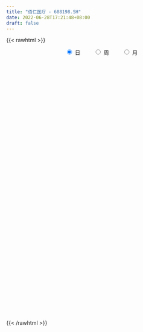 ```yaml
---
title: "佰仁医疗 - 688198.SH"
date: 2022-06-28T17:21:48+08:00
draft: false
---
```

{{< rawhtml >}}
    <div style="text-align: center">
        <label style="padding: 1rem;"><input style="margin-right: .5rem" type="radio" name="period" value="D" checked onclick="period_change(this)">日</label>
        <label style="padding: 1rem;"><input style="margin-right: .5rem" type="radio" name="period" value="W" onclick="period_change(this)">周</label>
        <label style="padding: 1rem;"><input style="margin-right: .5rem" type="radio" name="period" value="M" onclick="period_change(this)">月</label>
    </div>
    <div id="chart" style="height: 700px;"></div> 
    <script type="text/javascript">
        const D_v = [19417.0,16255.9,17966.67,22337.21,16698.41,23011.04,26192.77,20818.7,16042.47,22700.63,18072.82,17131.47,16612.15,15594.65,15887.78,20624.49,25448.43,21133.86,24850.08,25344.01,26726.25,17790.83,31975.3,27468.79,18956.8,18238.63,13218.82,19372.51,15787.87,17937.65,13386.55,10206.4,14098.17,14439.15,9738.26,8269.65,10534.33,10523.68,13825.42,13435.22,10903.69,12173.11,17645.9,7846.17,6090.29,8409.99,12990.73,4851.97,6428.12,4777.97,6392.65,4590.34,3942.1,3368.58,3535.88,8804.25,10593.51,5336.2,3554.79,5977.01,6098.75,3309.98,2518.09,2354.15,2987.06,3804.49,6695.0,9087.27,7082.19,5632.74,2256.27,3804.35,3490.6,2349.55,1753.64,2196.15,2755.33,3489.7,2378.54,3018.71,3252.93,2566.68,3205.62,4216.86,6731.03,6411.99,3759.66,3336.83,5115.74,3602.06,1903.0,2541.04,7245.37,3655.6,6177.33,4202.77,3825.25,4127.05,3395.76,2589.48,2562.0,2072.32,7168.23,4365.56,3638.96,2604.07,1355.69,2397.57,2836.23,5389.27,4671.25,4237.24,2633.9,2894.81,2254.27,2859.92,3468.8,2460.88,4742.48,3123.85,2160.16,2846.68,1415.25,2124.53,1754.62,1048.76,3639.0,3563.42,1491.62,2168.62,3259.67,5027.43,3010.66,2061.01,2956.11,4398.22,5744.97,8453.59,4304.64,5612.59,4361.66,6152.36,3243.06,5186.99,3166.79,7380.99,5974.3,4554.21,6901.59,6930.55,4803.93,7190.0,7094.86,5032.48,3647.76,6293.38,5186.13,5792.15,7714.69,6950.15,9408.0,7624.31,6780.78,7373.46,6336.78,4089.65,3293.27,5780.66,3670.21,6602.61,4070.72,2472.69,6460.56,4400.05,3576.76,3016.02,3514.42,3632.84,2027.37,2459.9,6800.24,4317.76,13591.69,10485.08,4507.28,9379.98,6178.64,10134.87,5164.7,5220.05,7341.88,4504.37,6421.09,6371.38,3614.77,5968.41,3799.53,7085.8,5381.81,5101.06,4029.89,6522.01,4056.6,4355.71,2315.92,1592.55,2393.76,2246.03,1539.38,2593.25,3147.99,2752.55,3036.14,3846.21,4831.35,2570.54,2273.55,2972.19,7023.24,2671.39,3973.19,2628.44,2705.06,2135.99,1781.27,2722.9,2716.11,2614.69,1495.4,3040.95,2636.06,2072.69,2072.98,3403.6,3310.42,5220.57,3821.91,2739.0,4726.72,5229.66,3178.03,2256.73,2766.31,1343.33,2664.14,3038.23,2298.73,3075.94,1992.9,2286.4,6041.73,5258.57,3212.16,2758.73,2176.36,2544.28,3431.27,3369.43,2800.79,2021.27,3984.75,2900.51,3254.23,5341.97,4589.24,3782.96,3566.37,2893.31,3212.05,2987.55,6215.5,3177.61,4335.02,3061.84,1880.36,3150.74,3519.94,7437.98,5184.05,4560.84,3021.74,1811.24,3145.71,3165.55,3329.52,4473.17,3326.28,2380.18,3487.98,1814.75,4506.78,2313.64,5873.28,7511.13,4311.81,4510.45,5335.79,4519.04,2665.26,2565.73,4231.34,2882.35,2248.5,1939.02,2318.43,1989.68,3064.79,3064.62,2369.68,2133.49,1472.06,2330.26,1811.36,5297.14,2621.44,2592.36,2818.0,3177.63,2133.57,1969.23,2008.58,1409.5,6740.8,3375.33,3961.67,4303.2,2327.27,2240.87,2038.94,3709.56,2268.11,2811.29,2381.46,2536.88,2322.69,3745.95,2613.09,1684.79,2596.98,2090.68,3254.55,2157.5,2586.57,2545.94,1684.02,1708.93,2659.59,4982.25,4059.56,2393.76,2776.18,3936.6,3166.1,1904.7,2997.62,1831.5,1312.16,2143.47,2160.49,1792.6,2618.18,1612.99,1345.06,1151.55,2295.82,1976.67,1523.91,1455.57,3579.33,2192.41,2415.06,1894.63,2476.6,1593.0,1185.51,1587.22,1244.18,1074.8,1230.48,1611.16,1718.94,1669.2,1127.99,1312.44,2200.23,1791.34,5859.1,3659.56,5499.14,3763.89,1876.66,1699.81,2508.24,1880.63,1494.28,1722.63,1497.6,4147.61,4682.11,3032.52,3265.72,2504.82,1386.83,2189.67,1456.37,1696.05,1211.39,1022.54,4755.51,2139.16,2944.31,2203.23,1123.19,1709.3,1292.12,3119.48,3842.41,2258.79,2507.9,1744.86,1593.96,2437.13,1851.94,2603.29,4007.6,3779.21,3517.98,3184.7,1907.5,1762.32,2472.59,3192.85,2984.03,2250.92,2091.91,3046.2,2177.78,1914.45,1553.41,1105.33,1506.87,1321.82,1537.35,1615.81,1047.61,1431.38,1183.9,3275.33,1944.51,1201.03,1450.59,994.7,1389.71,871.94,1402.69,1302.84,2866.2,2542.8,2254.64,1419.25,2158.48,4528.8,2436.79,1464.63,2312.39,1371.08,3831.75,2521.59,3567.81,1715.58,1395.29,2721.81,1542.32,1941.5,1255.13,1616.02,1102.23,1822.48,2215.37,3564.18,2164.63,1279.17,2028.89,3615.92,3078.24,1671.64,2118.65,2097.51,2388.47,2097.21,1841.92,2536.25,1206.79,2081.44,1811.91,1862.48,1636.65,2226.53,1853.15,2106.32]
const D_histogram = [0.0,0.1052991453,0.1923420751,1.0013114125,1.4733283986,1.5522476851,1.8908381771,1.7427988387,1.5200903326,1.3283520468,1.5638238786,2.1500720212,2.4821200638,2.2769504369,2.6232271732,3.6885925881,3.9163907996,3.6730169756,2.6779446244,1.5130526138,0.9368764035,0.1846820084,1.0644666181,1.3965468713,1.7540331856,1.5099250803,0.6536827208,-1.3488548602,-2.7543872369,-3.1620436864,-3.3496339889,-3.2905635475,-2.8740147062,-3.3367822152,-3.7891373285,-3.7373859716,-3.153266788,-2.8594275406,-2.757692812,-2.2635955732,-1.9004178799,-1.7699365833,-1.8327832465,-1.8938223484,-1.7515684563,-1.7265902286,-1.895660358,-1.9600217123,-1.5769409104,-1.1896374864,-0.8440824845,-0.6519280493,-0.5747201208,-0.3221306574,-0.0972050229,0.4230057684,0.7790583012,0.9709358195,1.0125404085,0.7352971307,0.4510296591,0.2330310624,0.0904395933,0.066198265,-0.1048290666,-0.2980277788,-0.8165952237,-0.9982344751,-0.4884750017,-0.1529863968,0.0171056489,-0.0288097733,0.0674122652,0.2143403607,0.2916855026,0.3685612748,0.5302557803,0.3723056642,0.2250182856,0.2013886717,0.2630649898,0.352678655,0.4798284513,0.8135609535,1.2740190071,1.5239356873,1.5276736847,1.5616959319,1.3974821931,1.1565608477,0.9554116693,0.5858940929,0.6183632988,0.6814221573,0.8500545282,1.0287703563,0.923847931,0.5507291482,0.1516206323,-0.0689791689,-0.2131968135,-0.2727756077,-0.4338272867,-0.4505758943,-0.7406484028,-1.0606964249,-1.1282577584,-1.2994863105,-1.3342151296,-1.5318831975,-1.5848903986,-1.5835937948,-1.5357847847,-1.4214524942,-1.3115744215,-1.2793727731,-1.0329768952,-0.858172391,-0.7188549728,-0.5238438663,-0.2582815286,0.0202994675,0.2209145801,0.2608101939,0.2853524824,0.2600440824,0.4748111462,0.5322364414,0.486181384,0.36763855,0.4789867886,0.7862097819,0.9819643284,1.0685493209,1.0784582303,0.8886354337,0.424558665,0.2031471149,-0.1064644268,-0.4114890006,-0.7177706219,-0.719968916,-0.7295667663,-0.6497391139,-0.5510266379,-0.7826299084,-0.7114806437,-0.4928852372,0.2774888129,0.4190378717,0.4446176112,0.7104149816,1.1692974665,1.4595527421,1.8042629312,2.3421640125,2.6995832853,2.6969051815,2.9756126337,3.3997221232,2.8492249343,2.3879707628,2.4723637821,2.6506589648,2.3554992115,1.9798222335,1.3454979883,0.4388454494,-0.2173594948,-0.2273122184,-0.0813319836,-0.1112028026,-0.9533831558,-1.6463705532,-2.1872596178,-2.4743942673,-2.4165010982,-2.2847444345,-2.2092229793,-1.9757811889,-1.4602773762,-0.9863217214,-0.2827601445,0.5099694607,0.9769975443,1.889002125,2.2951683678,2.7444969242,2.9753652698,2.7236765894,2.6908870107,2.6466570361,2.2928761179,1.8873061981,1.2205370223,0.6768569832,0.7471878761,1.1497540008,1.3277638038,1.5575229452,1.5514053571,1.0138762556,0.5488511471,0.098789741,-0.3000177831,-0.8129508721,-1.2289132908,-1.8268860041,-2.1122264043,-2.3969082479,-2.2364033251,-1.6151094545,-0.9795880944,-0.023530765,0.4445530114,0.3885041227,-0.0718658206,-0.4824760269,0.0465159055,0.3771654056,0.6361424891,0.4529029801,0.0259530273,-0.3463564154,-0.5032912395,-0.7596430157,-0.9431604395,-0.7297467909,-0.6338094321,0.155828828,0.5108009663,0.4331614951,-0.0816646342,0.2887886317,0.7549743646,0.5798135043,0.5695724688,0.2139386656,0.5221513073,1.1218892602,0.7446097735,0.4482260647,0.5463607334,0.4967326574,0.0317654549,-0.0501949775,-0.1703955312,-0.4329573957,-0.6787385884,-1.0718784344,-1.8770286163,-1.3310388768,-0.5642930046,0.2125658577,0.6431244411,0.6775153925,1.2260610877,2.2874043728,2.7286246658,3.2936272626,4.0286388544,3.6852654164,3.1210291646,1.7847795357,0.6024336864,-0.4981456439,-1.4395061413,-1.4377419056,-1.7000085164,-1.5861984143,-2.3130728431,-3.0314619414,-2.1657875022,-1.4294059446,-0.7730310248,-0.9658992218,-2.0201691039,-3.6157428882,-5.2104611354,-5.5106739616,-5.3445516089,-5.4755325913,-4.8359046209,-3.6202722669,-2.457740919,-1.2057810963,-0.7405026737,0.0296913362,0.8420679852,1.0977574431,0.7212244678,0.6627720962,2.2781517438,3.6025956003,4.227342256,4.5498365002,3.6517572577,3.6151853803,2.9048368494,2.5290401125,1.5529836107,1.5093598853,0.9481589503,0.20212777,-0.5368646138,-1.1612829612,-1.0537337532,-0.1594240215,0.43163658,0.7298207344,0.9247819161,0.9214634248,0.7108924018,2.1999174927,2.7566153739,2.2850496668,1.7883864665,2.5360151329,2.9643020075,3.0164432574,2.8800130228,2.3375217606,-0.8186834738,-1.7520281691,-3.1760723417,-4.5258447601,-5.6044027222,-5.3881111997,-5.4441911542,-5.775617265,-5.8776685045,-4.9958725948,-4.308281739,-4.2070674021,-3.8360283476,-2.8202851848,-1.9029310312,-1.1433277427,-1.0252493221,-1.1478316263,-1.5953699982,-1.6042853867,-0.9142363087,-0.0773648127,0.2334792993,0.1212113328,0.2873368258,1.4941688216,3.294283971,3.8531818777,3.8123702107,4.7139771543,4.4271035987,3.8552815553,4.1726578966,4.0294923394,3.6240687614,2.9989750246,1.9679300337,1.1627756635,1.0550473802,0.9052333464,0.2778965959,-0.4339709772,-1.1968905185,-2.0135428263,-2.5426964785,-2.8064248071,-1.7654827303,-0.9733197385,-0.4995628491,-0.0754892048,0.3585648451,0.6387335471,0.8171561877,0.4381291559,0.1829558738,0.3846847245,-0.0321080471,-0.970371142,-1.9332813401,-2.4700211394,-2.661844936,-2.8313195747,-2.5547195588,-2.1680262115,-3.5541197693,-4.3177224492,-5.2852098572,-4.9105454248,-4.9175447653,-4.3180917024,-3.9976469991,-3.7551051564,-3.2068918467,-2.3213163966,-1.9565667706,-2.0331157799,-2.7873249185,-3.1673400981,-3.2703614816,-3.2577517605,-2.8283072086,-2.2398184153,-1.4835763625,-0.8856427872,-0.251610433,-0.1611312856,-0.5318647218,-0.732603233,0.0418336252,0.5035624383,0.6813982884,1.0156735968,0.9801639373,0.5625361971,0.7792570143,0.6452587832,1.2127738563,1.6131106686,1.5878865031,1.2904412559,1.069873506,1.0348886541,0.4915620583,-0.0628620415,-0.7558552519,-0.3368069952,0.1039167042,0.3817234464,0.2745878711,0.2751454994,1.0056123244,1.5830960833,2.0314503477,2.8308605451,3.2703461534,3.306965033,3.1109741128,2.6562233571,2.1234420355,1.9573208228,1.6615015975,1.0370108899,0.584056633,0.0440514706,-0.4482794621,-1.1417219525,-1.0805086689,-1.282217457,-1.0927742226,-0.8570577438,-0.4170319295,-0.1665411455,-0.0948238776,-0.2006049351,0.1639992606,-0.0863115321,-0.2409372241,0.0132136785,0.4068400889,1.1030887605,1.9442589447,2.3880325312,2.8271590764,3.0239494256,3.717258108,4.5397501152,5.1689392121,4.9225531778,4.5470757806,3.5958463141,3.1001624028,2.8080923837,2.3296368112,1.3807967695,0.9635733551,-2.4767221103,-4.4394136924,-5.8250058147,-6.062253832,-5.944052078,-5.2849179051,-4.3756156476,-3.7983979781,-3.1222649129,-2.7277205924,-2.3473613514,-1.9075190289,-1.4835650415,-1.1273413533,-0.7575601398,-0.3120617487,0.1722920785,0.2506124353,0.2076081538,0.2671160429,0.5543505402,0.6980501619,0.8447691973]
const D_fast = [0.0,0.1316239316,0.2667523803,1.3260495707,2.1663986565,2.6333798643,3.4446799005,3.7323402718,3.8896543489,4.0300040748,4.6564318762,5.7801980241,6.7327760827,7.096844065,8.0989275946,10.0864411565,11.2933370679,11.9682174878,11.6426312927,10.8560024356,10.5140453261,9.8080214332,10.9539226973,11.6351396684,12.4311342791,12.5645074439,11.8716857645,9.5319344686,7.4378052826,6.2396379115,5.2146391118,4.4510686663,4.149113831,2.8521507683,1.4525113229,0.5699161868,0.3657186735,-0.0552989643,-0.6429874387,-0.7147890932,-0.8267158699,-1.1387187191,-1.659761194,-2.1942558829,-2.4898941049,-2.8965634344,-3.5395486533,-4.0939154357,-4.1050698613,-4.0151758089,-3.8806414281,-3.8514690053,-3.917941107,-3.7458843079,-3.5452599291,-2.9192976958,-2.3684805877,-1.9338691145,-1.6391294234,-1.7325484185,-1.9040584753,-2.0637993065,-2.1837808772,-2.1914726392,-2.3887072375,-2.6564128944,-3.3791291453,-3.8103270154,-3.4226862924,-3.1254442867,-2.9510758289,-3.0041936943,-2.8911185895,-2.6906054038,-2.5403388862,-2.3713227954,-2.0770643448,-2.1419380448,-2.232970852,-2.2062532981,-2.0788107325,-1.9010274035,-1.6539204944,-1.1167977538,-0.3378349484,0.2930656535,0.6787220721,1.1031683024,1.2883251118,1.3365439783,1.3742477173,1.1512036641,1.3382636947,1.5716780925,1.9528240954,2.3887325126,2.51477207,2.2793355744,1.9181322165,1.6802876231,1.4827707751,1.354998079,1.0854895783,0.9560969971,0.480862388,-0.1043597404,-0.4539855135,-0.9500856432,-1.3183682447,-1.899007112,-2.3482369127,-2.7428387576,-3.0789759437,-3.3200067767,-3.5380223094,-3.8256638543,-3.8375122002,-3.8772507938,-3.9176471187,-3.8535969787,-3.6526050232,-3.3689491603,-3.1131054027,-3.0080072404,-2.9121268313,-2.8724242107,-2.5389543603,-2.3484699548,-2.2729796662,-2.2996128626,-2.068517927,-1.5647424881,-1.1234968596,-0.7697745368,-0.4902510698,-0.457915008,-0.8158521105,-0.9864768818,-1.3227045302,-1.7306013541,-2.2163256309,-2.398516154,-2.590505696,-2.673112822,-2.7121570055,-3.1394177531,-3.2461386494,-3.1507645522,-2.3110182987,-2.064709772,-1.9279756297,-1.484574514,-0.7333676624,-0.0782242013,0.7175517206,1.8409938051,2.8733088991,3.5448570907,4.5674677014,5.8415077217,6.0033167664,6.1390552855,6.8415392503,7.6824991743,7.9762142238,8.0954928042,7.7975430561,7.0006018795,6.2900570617,6.2232762835,6.3489235224,6.2912520027,5.2107258605,4.1061458248,3.0184418558,2.1127086395,1.566476534,1.1270470892,0.6502627994,0.3897592927,0.5401937613,0.7675689858,1.4004405266,2.3206624969,3.0319399666,4.4161950786,5.3961534133,6.5316062007,7.5063158638,7.9355463307,8.5754785047,9.1929127892,9.4123509005,9.4786075301,9.11697261,8.7425068166,8.9996346786,9.6896393034,10.1995900573,10.8187299351,11.2004636862,10.9164036487,10.588591327,10.1632273561,9.6894153862,8.9732445792,8.2500538378,7.1953596234,6.3819626222,5.4980537166,5.0994578081,5.3169743151,5.7075986517,6.6577732897,7.2369953191,7.2780724609,6.7997360626,6.2685068495,6.8091277583,7.2340686098,7.6520813156,7.5820675516,7.1616058556,6.702707309,6.419949675,5.973687145,5.5543796112,5.5853565622,5.5228415629,6.35143703,6.8341094099,6.8647603125,6.3295180246,6.7721684484,7.4270977725,7.3968902882,7.52904237,7.2268932332,7.6656437017,8.5458539696,8.3547269263,8.1703997337,8.4051245858,8.479679674,8.0226538352,7.9281446586,7.7653452221,7.3945440086,6.9790781689,6.3179687142,5.0435613783,5.2567913985,5.8824640196,6.7124643464,7.3038040401,7.5075738395,8.3626348067,9.9958291849,11.1192056444,12.5076150568,14.2497863622,14.8277292783,15.0437503176,14.1536955727,13.121958145,11.8968424037,10.595605371,10.2379341303,9.5506653904,9.2679258889,7.9627832493,6.4865286657,6.8107562293,7.1897863007,7.6529034644,7.2185604619,5.6592483038,3.1597387975,0.2624052664,-1.4154760502,-2.5854915997,-4.0853557299,-4.6547039148,-4.3441396275,-3.7960435093,-2.8455289607,-2.5653762066,-1.7877593626,-0.7648657173,-0.2347368986,-0.4309637569,-0.3237231046,1.861194479,4.0862872356,5.7678694553,7.2278228245,7.2426828964,8.1099073642,8.1257680456,8.3822313368,7.7944207377,8.1281369836,7.8039757862,7.1084765484,6.2352680112,5.3205289234,5.1646446932,6.0190984194,6.718068166,7.198707504,7.6248641648,7.8519115296,7.8190636071,9.8580680712,11.1039197958,11.2036165054,11.1540499217,12.5356823713,13.7050447478,14.511296812,15.0948698332,15.1367590111,11.7758829083,10.4045311707,8.1864689127,5.7052353042,3.2255766616,2.0948403842,0.6777126412,-1.0976177859,-2.6690861515,-3.0362583906,-3.4257379694,-4.3762904832,-4.9642585155,-4.6535866489,-4.2119652531,-3.7381939003,-3.8764278101,-4.2859680209,-5.1323488923,-5.5423356276,-5.0808456267,-4.263315334,-3.8941013971,-3.9760665304,-3.738106831,-2.1577326297,0.4659535124,1.9881468885,2.9004277742,4.9805290063,5.8004313505,6.1924296959,7.5529705113,8.417178039,8.9177716513,9.0424216707,8.5033591882,7.9888987339,8.1449322956,8.2214265984,7.6635639969,6.8432036795,5.7810615085,4.4610234942,3.2961957223,2.330861192,2.9304325862,3.4792656434,3.8281318205,4.2333331636,4.7570284248,5.1968805135,5.5795922011,5.3100974583,5.1006631446,5.3985631764,4.973743393,3.7928875127,2.3466569795,1.1924118954,0.3351268648,-0.5421776676,-0.9042575414,-1.059570747,-3.3341942471,-5.1772275393,-7.4660174116,-8.3189893353,-9.5553748672,-10.0354447299,-10.7144117764,-11.4106462228,-11.6641558748,-11.3589095238,-11.4833015905,-12.0681295448,-13.519169913,-14.6910201171,-15.611631871,-16.41346009,-16.6910923403,-16.6625581507,-16.2772101886,-15.9006873101,-15.3295575641,-15.2793612382,-15.7830608548,-16.1669501743,-15.3820549098,-14.7944354871,-14.4462500649,-13.8580563573,-13.6485250324,-13.9255187234,-13.5139836526,-13.4866671879,-12.6159586508,-11.8123441713,-11.440596711,-11.4154316443,-11.3685310177,-11.1447937061,-11.5652297872,-12.1353693974,-13.0173264208,-12.6824799129,-12.2157770374,-11.8425394336,-11.8810280411,-11.811684038,-10.829814132,-9.8565563522,-8.9003395008,-7.3932141671,-6.1361420206,-5.2727818827,-4.6910292746,-4.4817241911,-4.4836450038,-4.1604360109,-4.0408798368,-4.4061178219,-4.7130579206,-5.2420502153,-5.8464510136,-6.8253239921,-7.0342378756,-7.556501028,-7.6402513493,-7.6187993065,-7.2830314746,-7.0741759769,-7.0261646784,-7.1820969696,-6.7764929588,-7.0483816345,-7.2632416325,-7.0057873103,-6.5104508777,-5.538430016,-4.2111950956,-3.1704133763,-2.024497062,-1.0717193564,0.5509038529,2.508333389,4.4297572889,5.414009549,6.175301097,6.123033209,6.4023898984,6.8123429752,6.9162966055,6.3126557563,6.1363256806,2.0768496876,-0.9956953176,-3.8375388936,-5.5903503688,-6.9581616344,-7.6202569378,-7.8048585922,-8.1772404172,-8.2816735802,-8.5690594078,-8.7755405046,-8.8125779394,-8.7595152123,-8.6851268625,-8.504735684,-8.1372527301,-7.6098258832,-7.4688524176,-7.4599546606,-7.3336677609,-6.9078456284,-6.5896334663,-6.2317221316]
const D_slow = [0.0,0.0263247863,0.0744103051,0.3247381582,0.6930702579,1.0811321792,1.5538417234,1.9895414331,2.3695640163,2.701652028,3.0926079976,3.6301260029,4.2506560189,4.8198936281,5.4757004214,6.3978485684,7.3769462683,8.2952005122,8.9646866683,9.3429498218,9.5771689226,9.6233394247,9.8894560793,10.2385927971,10.6771010935,11.0545823636,11.2180030438,10.8807893287,10.1921925195,9.4016815979,8.5642731007,7.7416322138,7.0231285372,6.1889329834,5.2416486513,4.3073021584,3.5189854614,2.8041285763,2.1147053733,1.54880648,1.07370201,0.6312178642,0.1730220525,-0.3004335345,-0.7383256486,-1.1699732058,-1.6438882953,-2.1338937234,-2.5281289509,-2.8255383225,-3.0365589437,-3.199540956,-3.3432209862,-3.4237536505,-3.4480549063,-3.3423034642,-3.1475388889,-2.904804934,-2.6516698319,-2.4678455492,-2.3550881344,-2.2968303688,-2.2742204705,-2.2576709043,-2.2838781709,-2.3583851156,-2.5625339215,-2.8120925403,-2.9342112907,-2.9724578899,-2.9681814777,-2.975383921,-2.9585308547,-2.9049457646,-2.8320243889,-2.7398840702,-2.6073201251,-2.5142437091,-2.4579891376,-2.4076419697,-2.3418757223,-2.2537060585,-2.1337489457,-1.9303587073,-1.6118539555,-1.2308700337,-0.8489516126,-0.4585276296,-0.1091570813,0.1799831306,0.418836048,0.5653095712,0.7199003959,0.8902559352,1.1027695673,1.3599621563,1.5909241391,1.7286064261,1.7665115842,1.749266792,1.6959675886,1.6277736867,1.519316865,1.4066728914,1.2215107907,0.9563366845,0.6742722449,0.3494006673,0.0158468849,-0.3671239145,-0.7633465141,-1.1592449628,-1.543191159,-1.8985542825,-2.2264478879,-2.5462910812,-2.804535305,-3.0190784027,-3.1987921459,-3.3297531125,-3.3943234946,-3.3892486278,-3.3340199828,-3.2688174343,-3.1974793137,-3.1324682931,-3.0137655065,-2.8807063962,-2.7591610502,-2.6672514127,-2.5475047155,-2.3509522701,-2.105461188,-1.8383238577,-1.5687093002,-1.3465504417,-1.2404107755,-1.1896239968,-1.2162401034,-1.3191123536,-1.4985550091,-1.678547238,-1.8609389296,-2.0233737081,-2.1611303676,-2.3567878447,-2.5346580056,-2.6578793149,-2.5885071117,-2.4837476438,-2.372593241,-2.1949894956,-1.9026651289,-1.5377769434,-1.0867112106,-0.5011702075,0.1737256138,0.8479519092,1.5918550676,2.4417855985,3.154091832,3.7510845227,4.3691754683,5.0318402095,5.6207150123,6.1156705707,6.4520450678,6.5617564301,6.5074165564,6.4505885019,6.430255506,6.4024548053,6.1641090164,5.752516378,5.2057014736,4.5871029068,3.9829776322,3.4117915236,2.8594857788,2.3655404816,2.0004711375,1.7538907072,1.683200671,1.8106930362,2.0549424223,2.5271929536,3.1009850455,3.7871092766,4.530950594,5.2118697413,5.884591494,6.5462557531,7.1194747825,7.5913013321,7.8964355876,8.0656498334,8.2524468025,8.5398853026,8.8718262536,9.2612069899,9.6490583292,9.9025273931,10.0397401798,10.0644376151,9.9894331693,9.7861954513,9.4789671286,9.0222456276,8.4941890265,7.8949619645,7.3358611332,6.9320837696,6.687186746,6.6813040548,6.7924423076,6.8895683383,6.8716018831,6.7509828764,6.7626118528,6.8569032042,7.0159388265,7.1291645715,7.1356528283,7.0490637245,6.9232409146,6.7333301607,6.4975400508,6.3151033531,6.156650995,6.195608202,6.3233084436,6.4315988174,6.4111826588,6.4833798167,6.6721234079,6.817076784,6.9594699012,7.0129545676,7.1434923944,7.4239647094,7.6101171528,7.722173669,7.8587638523,7.9829470167,7.9908883804,7.978339636,7.9357407532,7.8275014043,7.6578167572,7.3898471486,6.9205899945,6.5878302753,6.4467570242,6.4998984886,6.6606795989,6.830058447,7.136573719,7.7084248121,8.3905809786,9.2139877942,10.2211475078,11.1424638619,11.9227211531,12.368916037,12.5195244586,12.3949880476,12.0351115123,11.6756760359,11.2506739068,10.8541243032,10.2758560924,9.5179906071,8.9765437315,8.6191922454,8.4259344892,8.1844596837,7.6794174077,6.7754816857,5.4728664018,4.0951979114,2.7590600092,1.3901768614,0.1812007061,-0.7238673606,-1.3383025903,-1.6397478644,-1.8248735328,-1.8174506988,-1.6069337025,-1.3324943417,-1.1521882248,-0.9864952007,-0.4169572648,0.4836916353,1.5405271993,2.6779863243,3.5909256387,4.4947219838,5.2209311962,5.8531912243,6.241437127,6.6187770983,6.8558168359,6.9063487784,6.7721326249,6.4818118846,6.2183784463,6.178522441,6.286431586,6.4688867696,6.7000822486,6.9304481048,7.1081712053,7.6581505784,8.3473044219,8.9185668386,9.3656634552,9.9996672385,10.7407427403,11.4948535547,12.2148568104,12.7992372505,12.5945663821,12.1565593398,11.3625412544,10.2310800644,8.8299793838,7.4829515839,6.1219037953,4.6779994791,3.208582353,1.9596142043,0.8825437695,-0.169223081,-1.1282301679,-1.8333014641,-2.3090342219,-2.5948661576,-2.8511784881,-3.1381363946,-3.5369788942,-3.9380502409,-4.166609318,-4.1859505212,-4.1275806964,-4.0972778632,-4.0254436567,-3.6519014513,-2.8283304586,-1.8650349892,-0.9119424365,0.2665518521,1.3733277517,2.3371481406,3.3803126147,4.3876856996,5.2937028899,6.0434466461,6.5354291545,6.8261230704,7.0898849154,7.316193252,7.385667401,7.2771746567,6.977952027,6.4745663205,5.8388922008,5.1372859991,4.6959153165,4.4525853819,4.3276946696,4.3088223684,4.3984635797,4.5581469664,4.7624360134,4.8719683023,4.9177072708,5.0138784519,5.0058514401,4.7632586547,4.2799383196,3.6624330348,2.9969718008,2.2891419071,1.6504620174,1.1084554645,0.2199255222,-0.8595050901,-2.1808075544,-3.4084439106,-4.6378301019,-5.7173530275,-6.7167647773,-7.6555410664,-8.4572640281,-9.0375931272,-9.5267348199,-10.0350137649,-10.7318449945,-11.523680019,-12.3412703894,-13.1557083295,-13.8627851317,-14.4227397355,-14.7936338261,-15.0150445229,-15.0779471311,-15.1182299526,-15.251196133,-15.4343469413,-15.423888535,-15.2979979254,-15.1276483533,-14.8737299541,-14.6286889698,-14.4880549205,-14.2932406669,-14.1319259711,-13.828732507,-13.4254548399,-13.0284832141,-12.7058729001,-12.4384045236,-12.1796823601,-12.0567918456,-12.0725073559,-12.2614711689,-12.3456729177,-12.3196937416,-12.22426288,-12.1556159122,-12.0868295374,-11.8354264563,-11.4396524355,-10.9317898486,-10.2240747123,-9.4064881739,-8.5797469157,-7.8020033875,-7.1379475482,-6.6070870393,-6.1177568336,-5.7023814343,-5.4431287118,-5.2971145536,-5.2861016859,-5.3981715514,-5.6836020396,-5.9537292068,-6.274283571,-6.5474771267,-6.7617415626,-6.865999545,-6.9076348314,-6.9313408008,-6.9814920346,-6.9404922194,-6.9620701024,-7.0223044085,-7.0190009888,-6.9172909666,-6.6415187765,-6.1554540403,-5.5584459075,-4.8516561384,-4.095668782,-3.166354255,-2.0314167262,-0.7391819232,0.4914563712,1.6282253164,2.5271868949,3.3022274956,4.0042505915,4.5866597943,4.9318589867,5.1727523255,4.5535717979,3.4437183748,1.9874669211,0.4719034631,-1.0141095564,-2.3353390326,-3.4292429446,-4.3788424391,-5.1594086673,-5.8413388154,-6.4281791533,-6.9050589105,-7.2759501708,-7.5577855092,-7.7471755441,-7.8251909813,-7.7821179617,-7.7194648529,-7.6675628144,-7.6007838037,-7.4621961687,-7.2876836282,-7.0764913289]
const D_data = [['2020-06-05', 69.5, 77.12, 69.5, 79.0],['2020-06-08', 77.65, 78.77, 75.31, 81.56],['2020-06-09', 77.0, 79.19, 73.7, 81.81],['2020-06-10', 78.3, 91.18, 77.51, 91.28],['2020-06-11', 91.03, 91.5, 87.18, 95.58],['2020-06-12', 88.4, 89.41, 87.5, 95.75],['2020-06-15', 88.2, 95.37, 86.32, 95.5],['2020-06-16', 94.98, 91.5, 88.3, 95.0],['2020-06-17', 89.0, 91.18, 89.0, 95.5],['2020-06-18', 91.18, 91.95, 83.5, 95.36],['2020-06-19', 89.9, 99.0, 89.9, 101.49],['2020-06-22', 100.0, 107.6, 99.2, 109.88],['2020-06-23', 108.0, 109.33, 108.0, 115.2],['2020-06-24', 110.0, 105.5, 103.16, 111.98],['2020-06-29', 106.6, 115.5, 106.6, 118.0],['2020-06-30', 117.5, 131.73, 114.6, 132.9],['2020-07-01', 129.98, 128.78, 118.5, 130.9],['2020-07-02', 125.8, 127.0, 123.5, 135.74],['2020-07-03', 126.0, 118.0, 110.03, 126.49],['2020-07-06', 115.0, 113.0, 108.0, 115.97],['2020-07-07', 111.52, 117.99, 108.01, 120.5],['2020-07-08', 116.99, 114.0, 111.0, 118.6],['2020-07-09', 113.99, 136.7, 111.6, 136.7],['2020-07-10', 134.14, 135.55, 131.56, 149.88],['2020-07-13', 135.0, 140.5, 129.04, 141.94],['2020-07-14', 138.0, 136.13, 129.0, 144.98],['2020-07-15', 133.0, 127.93, 126.5, 135.73],['2020-07-16', 127.79, 107.1, 105.0, 131.8],['2020-07-17', 106.1, 105.19, 104.1, 111.88],['2020-07-20', 108.31, 111.8, 96.0, 111.8],['2020-07-21', 110.0, 111.61, 108.0, 116.98],['2020-07-22', 112.94, 112.85, 108.92, 115.8],['2020-07-23', 112.85, 117.2, 110.01, 119.65],['2020-07-24', 114.01, 104.5, 103.36, 118.19],['2020-07-27', 103.5, 100.1, 98.01, 105.95],['2020-07-28', 100.67, 102.99, 98.57, 103.82],['2020-07-29', 103.61, 109.18, 101.78, 110.0],['2020-07-30', 108.77, 105.96, 105.36, 110.66],['2020-07-31', 107.65, 102.72, 100.48, 107.65],['2020-08-03', 103.0, 107.5, 103.0, 107.68],['2020-08-04', 108.38, 106.7, 104.6, 113.36],['2020-08-05', 106.91, 103.77, 102.1, 107.61],['2020-08-06', 103.83, 100.14, 96.8, 105.5],['2020-08-07', 100.74, 98.32, 96.05, 102.36],['2020-08-10', 99.1, 99.55, 97.57, 101.61],['2020-08-11', 99.55, 97.0, 96.57, 101.28],['2020-08-12', 96.5, 92.52, 88.08, 97.39],['2020-08-13', 92.0, 91.38, 91.07, 93.75],['2020-08-14', 92.1, 96.1, 90.91, 97.5],['2020-08-17', 96.3, 96.75, 94.11, 97.5],['2020-08-18', 96.73, 96.98, 95.12, 98.5],['2020-08-19', 96.5, 95.47, 95.01, 97.84],['2020-08-20', 95.0, 93.8, 93.1, 97.1],['2020-08-21', 94.75, 96.05, 94.75, 96.8],['2020-08-24', 97.03, 96.34, 94.18, 97.48],['2020-08-25', 96.33, 101.71, 95.56, 102.73],['2020-08-26', 101.0, 102.05, 100.18, 106.3],['2020-08-27', 105.0, 101.75, 99.05, 105.0],['2020-08-28', 99.83, 100.9, 99.2, 103.78],['2020-08-31', 100.94, 96.6, 96.06, 101.72],['2020-09-01', 96.39, 95.12, 91.74, 96.58],['2020-09-02', 95.88, 94.53, 93.23, 96.0],['2020-09-03', 94.82, 94.3, 92.87, 95.5],['2020-09-04', 92.77, 95.07, 92.11, 95.26],['2020-09-07', 95.0, 92.36, 91.04, 96.0],['2020-09-08', 93.97, 90.6, 89.0, 94.21],['2020-09-09', 90.6, 83.79, 83.14, 90.6],['2020-09-10', 84.05, 85.0, 78.0, 85.28],['2020-09-11', 84.0, 93.55, 82.84, 93.58],['2020-09-14', 93.0, 92.98, 90.82, 96.9],['2020-09-15', 92.96, 91.8, 90.85, 92.96],['2020-09-16', 91.99, 89.0, 88.02, 93.01],['2020-09-17', 90.19, 90.51, 87.3, 91.77],['2020-09-18', 89.5, 91.5, 89.5, 92.13],['2020-09-21', 90.75, 91.03, 90.3, 93.0],['2020-09-22', 90.0, 91.31, 89.0, 91.98],['2020-09-23', 92.4, 93.0, 90.82, 93.97],['2020-09-24', 92.0, 89.0, 88.58, 92.34],['2020-09-25', 89.0, 88.19, 87.4, 90.77],['2020-09-28', 88.01, 89.1, 85.53, 89.96],['2020-09-29', 89.26, 90.12, 88.0, 92.5],['2020-09-30', 89.22, 90.8, 89.22, 91.8],['2020-10-09', 92.8, 91.88, 91.02, 94.99],['2020-10-12', 93.3, 95.95, 91.65, 95.95],['2020-10-13', 96.6, 100.28, 94.51, 103.98],['2020-10-14', 100.32, 100.49, 99.32, 104.33],['2020-10-15', 99.63, 99.17, 98.18, 102.96],['2020-10-16', 98.8, 100.8, 98.18, 101.9],['2020-10-19', 100.8, 99.11, 98.5, 104.5],['2020-10-20', 97.51, 98.08, 97.1, 100.54],['2020-10-21', 99.5, 98.27, 97.17, 99.5],['2020-10-22', 97.3, 95.3, 94.8, 98.75],['2020-10-23', 95.99, 100.0, 95.51, 101.87],['2020-10-26', 101.22, 101.28, 97.23, 101.5],['2020-10-27', 101.75, 103.99, 101.02, 106.34],['2020-10-28', 105.09, 105.99, 102.3, 106.08],['2020-10-29', 103.19, 103.63, 103.0, 106.6],['2020-10-30', 103.14, 99.8, 99.51, 103.2],['2020-11-02', 99.59, 97.91, 97.4, 100.57],['2020-11-03', 97.91, 98.75, 96.0, 98.88],['2020-11-04', 98.31, 98.85, 96.4, 99.6],['2020-11-05', 99.99, 99.4, 97.25, 100.0],['2020-11-06', 98.53, 97.47, 88.0, 99.91],['2020-11-09', 95.82, 98.65, 95.7, 99.0],['2020-11-10', 99.34, 94.1, 93.05, 99.34],['2020-11-11', 93.19, 91.5, 91.3, 93.96],['2020-11-12', 91.11, 92.85, 91.09, 93.71],['2020-11-13', 91.54, 90.0, 89.7, 93.46],['2020-11-16', 90.99, 90.12, 88.01, 91.19],['2020-11-17', 90.47, 86.27, 85.0, 90.47],['2020-11-18', 85.51, 86.07, 83.38, 87.88],['2020-11-19', 85.7, 85.2, 84.0, 86.32],['2020-11-20', 84.51, 84.47, 84.01, 86.26],['2020-11-23', 84.73, 84.31, 82.0, 85.34],['2020-11-24', 84.06, 83.47, 81.83, 84.06],['2020-11-25', 84.01, 81.5, 81.05, 85.5],['2020-11-26', 85.12, 83.63, 80.8, 86.89],['2020-11-27', 83.32, 82.7, 81.61, 83.43],['2020-11-30', 81.77, 82.03, 79.01, 82.53],['2020-12-01', 80.95, 82.67, 80.89, 83.6],['2020-12-02', 82.85, 84.01, 82.07, 84.8],['2020-12-03', 84.56, 85.07, 82.59, 87.01],['2020-12-04', 85.0, 85.01, 84.45, 86.04],['2020-12-07', 84.36, 83.37, 82.36, 85.22],['2020-12-08', 83.25, 83.11, 82.09, 85.49],['2020-12-09', 82.99, 82.25, 81.81, 82.99],['2020-12-10', 82.21, 85.63, 81.98, 86.49],['2020-12-11', 85.63, 84.38, 83.5, 88.68],['2020-12-14', 83.8, 83.12, 81.88, 84.0],['2020-12-15', 82.99, 81.72, 81.18, 84.55],['2020-12-16', 81.84, 84.55, 81.8, 85.49],['2020-12-17', 85.52, 88.3, 84.05, 88.99],['2020-12-18', 88.85, 88.66, 87.3, 89.79],['2020-12-21', 88.2, 88.6, 87.35, 90.0],['2020-12-22', 88.4, 88.52, 87.68, 90.79],['2020-12-23', 89.19, 86.11, 85.3, 89.19],['2020-12-24', 85.08, 81.24, 79.6, 86.0],['2020-12-25', 80.81, 82.5, 79.05, 83.35],['2020-12-28', 82.99, 79.82, 79.33, 82.99],['2020-12-29', 79.18, 77.82, 76.54, 80.36],['2020-12-30', 76.95, 75.49, 73.56, 77.5],['2020-12-31', 75.48, 77.66, 75.36, 79.0],['2021-01-04', 77.75, 76.7, 75.7, 78.77],['2021-01-05', 76.71, 77.18, 75.21, 79.19],['2021-01-06', 77.18, 77.12, 75.88, 77.99],['2021-01-07', 76.9, 71.76, 70.6, 76.9],['2021-01-08', 69.89, 74.17, 67.67, 75.46],['2021-01-11', 73.78, 75.95, 73.19, 76.69],['2021-01-12', 76.66, 85.09, 75.47, 85.98],['2021-01-13', 83.95, 79.6, 77.0, 85.0],['2021-01-14', 77.51, 78.6, 77.51, 81.18],['2021-01-15', 79.5, 82.54, 78.21, 84.49],['2021-01-18', 83.0, 87.39, 82.37, 89.19],['2021-01-19', 87.0, 88.12, 85.85, 90.5],['2021-01-20', 88.56, 91.65, 88.25, 92.99],['2021-01-21', 91.78, 98.02, 91.78, 99.5],['2021-01-22', 98.5, 100.19, 98.22, 101.23],['2021-01-25', 99.84, 98.88, 95.61, 101.34],['2021-01-26', 98.69, 105.61, 97.31, 107.88],['2021-01-27', 105.0, 112.19, 103.09, 114.39],['2021-01-28', 110.0, 102.54, 101.0, 115.88],['2021-01-29', 104.5, 103.51, 100.4, 107.53],['2021-02-01', 102.1, 111.86, 100.27, 112.6],['2021-02-02', 109.5, 116.48, 109.5, 118.3],['2021-02-03', 116.52, 113.0, 112.0, 118.34],['2021-02-04', 113.0, 112.75, 109.99, 114.66],['2021-02-05', 113.67, 109.0, 108.0, 115.6],['2021-02-08', 108.71, 103.05, 101.0, 109.0],['2021-02-09', 102.91, 102.97, 102.06, 106.6],['2021-02-10', 104.5, 110.01, 102.96, 115.65],['2021-02-18', 111.01, 113.13, 110.0, 114.98],['2021-02-19', 112.36, 112.08, 111.08, 114.76],['2021-02-22', 112.11, 100.0, 99.5, 113.28],['2021-02-23', 100.19, 97.51, 94.52, 101.6],['2021-02-24', 95.0, 95.31, 93.45, 98.99],['2021-02-25', 96.99, 95.07, 94.01, 98.99],['2021-02-26', 95.07, 97.42, 92.59, 99.88],['2021-03-01', 98.97, 97.5, 96.45, 103.73],['2021-03-02', 98.3, 96.0, 95.99, 100.7],['2021-03-03', 96.99, 97.51, 93.55, 99.38],['2021-03-04', 97.5, 102.01, 97.18, 103.43],['2021-03-05', 102.0, 103.46, 98.86, 103.87],['2021-03-08', 105.03, 109.27, 105.03, 116.68],['2021-03-09', 106.43, 114.79, 106.23, 119.88],['2021-03-10', 114.79, 115.0, 111.35, 117.83],['2021-03-11', 115.86, 125.8, 115.86, 127.33],['2021-03-12', 123.49, 125.12, 123.49, 129.96],['2021-03-15', 125.97, 130.5, 124.1, 138.0],['2021-03-16', 132.46, 132.5, 125.99, 135.0],['2021-03-17', 131.5, 129.38, 126.58, 133.38],['2021-03-18', 128.51, 134.32, 125.65, 134.97],['2021-03-19', 132.53, 137.0, 132.08, 139.49],['2021-03-22', 137.27, 135.0, 133.71, 140.59],['2021-03-23', 134.2, 135.02, 130.88, 139.24],['2021-03-24', 131.3, 131.19, 129.77, 137.0],['2021-03-25', 131.12, 131.35, 126.43, 134.78],['2021-03-26', 132.99, 139.5, 129.1, 141.88],['2021-03-29', 138.0, 146.91, 137.1, 149.85],['2021-03-30', 145.99, 147.91, 145.11, 154.58],['2021-03-31', 150.8, 152.12, 147.6, 154.5],['2021-04-01', 152.32, 152.37, 149.0, 154.98],['2021-04-02', 124.2, 146.66, 124.2, 151.0],['2021-04-06', 145.55, 146.9, 145.55, 151.0],['2021-04-07', 146.0, 146.3, 139.48, 147.22],['2021-04-08', 144.01, 145.99, 143.42, 151.0],['2021-04-09', 143.53, 143.05, 143.0, 147.44],['2021-04-12', 145.77, 142.3, 140.0, 145.77],['2021-04-13', 147.0, 137.36, 137.0, 147.0],['2021-04-14', 136.6, 138.55, 135.31, 139.15],['2021-04-15', 138.58, 136.37, 133.23, 138.8],['2021-04-16', 136.38, 140.84, 134.0, 141.85],['2021-04-19', 140.84, 148.21, 139.08, 148.9],['2021-04-20', 145.5, 151.73, 145.5, 152.74],['2021-04-21', 150.08, 160.62, 150.02, 162.93],['2021-04-22', 158.01, 159.5, 157.08, 163.0],['2021-04-23', 159.82, 155.36, 152.0, 160.62],['2021-04-26', 155.35, 150.0, 150.0, 157.16],['2021-04-27', 146.99, 149.01, 146.0, 153.0],['2021-04-28', 148.62, 161.9, 148.62, 163.2],['2021-04-29', 161.93, 162.89, 158.78, 163.93],['2021-04-30', 159.03, 164.99, 159.03, 172.77],['2021-05-06', 165.32, 161.1, 157.89, 167.15],['2021-05-07', 159.36, 157.6, 156.12, 160.1],['2021-05-10', 156.5, 157.0, 153.95, 163.75],['2021-05-11', 154.3, 158.92, 154.3, 159.3],['2021-05-12', 158.9, 157.02, 153.03, 160.0],['2021-05-13', 155.0, 157.0, 151.56, 163.49],['2021-05-14', 155.0, 162.3, 155.0, 163.15],['2021-05-17', 163.3, 162.01, 161.46, 167.71],['2021-05-18', 160.33, 173.8, 160.3, 174.0],['2021-05-19', 173.8, 172.62, 171.23, 176.3],['2021-05-20', 174.99, 169.24, 167.02, 174.99],['2021-05-21', 169.88, 163.21, 163.16, 170.55],['2021-05-24', 163.79, 174.92, 163.21, 176.5],['2021-05-25', 176.12, 179.75, 172.57, 181.5],['2021-05-26', 185.0, 174.0, 169.99, 188.0],['2021-05-27', 171.0, 177.01, 170.5, 178.99],['2021-05-28', 177.12, 173.0, 170.02, 181.5],['2021-05-31', 173.0, 182.5, 171.65, 183.66],['2021-06-01', 181.89, 190.32, 178.84, 191.3],['2021-06-02', 191.0, 180.5, 178.99, 191.0],['2021-06-03', 181.99, 181.26, 177.48, 188.8],['2021-06-04', 183.22, 187.18, 180.09, 187.3],['2021-06-07', 187.18, 187.01, 184.39, 190.82],['2021-06-08', 186.0, 181.76, 178.96, 188.89],['2021-06-09', 178.02, 186.21, 178.02, 186.5],['2021-06-10', 187.42, 186.23, 183.66, 191.0],['2021-06-11', 185.32, 184.29, 181.86, 189.6],['2021-06-15', 182.45, 183.78, 180.51, 187.28],['2021-06-16', 186.72, 180.57, 180.02, 187.65],['2021-06-17', 180.0, 171.99, 168.01, 182.81],['2021-06-18', 171.0, 187.9, 171.0, 187.93],['2021-06-21', 183.0, 194.4, 183.0, 195.0],['2021-06-22', 195.01, 199.5, 191.53, 201.5],['2021-06-23', 199.52, 199.72, 197.62, 204.45],['2021-06-24', 198.0, 197.51, 197.25, 205.99],['2021-06-25', 198.0, 207.3, 197.73, 210.28],['2021-06-28', 207.4, 220.57, 203.57, 223.18],['2021-06-29', 222.61, 220.04, 217.16, 224.23],['2021-06-30', 222.41, 228.0, 220.33, 232.2],['2021-07-01', 225.4, 237.99, 224.24, 243.88],['2021-07-02', 237.99, 230.16, 228.99, 240.47],['2021-07-05', 230.16, 229.31, 225.2, 235.3],['2021-07-06', 234.78, 218.18, 212.0, 235.0],['2021-07-07', 213.82, 216.01, 210.77, 223.05],['2021-07-08', 220.82, 212.66, 209.2, 223.47],['2021-07-09', 213.0, 210.08, 207.24, 221.88],['2021-07-12', 210.91, 219.89, 206.18, 220.0],['2021-07-13', 219.81, 216.25, 211.0, 221.52],['2021-07-14', 217.09, 220.82, 214.14, 224.0],['2021-07-15', 220.82, 208.56, 206.0, 220.82],['2021-07-16', 210.0, 204.01, 203.78, 212.33],['2021-07-19', 202.11, 223.5, 201.8, 223.9],['2021-07-20', 222.64, 226.04, 219.0, 229.9],['2021-07-21', 230.68, 229.15, 224.99, 234.99],['2021-07-22', 229.15, 220.25, 217.5, 230.22],['2021-07-23', 220.65, 206.0, 204.43, 221.14],['2021-07-26', 207.97, 190.79, 181.65, 207.97],['2021-07-27', 189.76, 179.47, 178.59, 195.68],['2021-07-28', 178.99, 186.93, 172.0, 189.84],['2021-07-29', 190.0, 188.54, 184.0, 193.0],['2021-07-30', 187.22, 180.86, 179.0, 190.25],['2021-08-02', 180.77, 187.87, 174.03, 188.66],['2021-08-03', 185.47, 196.69, 183.59, 203.0],['2021-08-04', 197.88, 199.89, 189.0, 202.5],['2021-08-05', 196.1, 205.88, 193.65, 210.4],['2021-08-06', 206.2, 199.65, 196.0, 209.44],['2021-08-09', 198.97, 206.28, 196.33, 208.01],['2021-08-10', 207.91, 211.21, 202.49, 214.97],['2021-08-11', 208.88, 207.7, 207.08, 213.0],['2021-08-12', 207.7, 200.0, 197.0, 212.75],['2021-08-13', 201.57, 203.21, 200.0, 205.86],['2021-08-16', 207.88, 229.5, 207.88, 234.99],['2021-08-17', 229.32, 236.2, 229.0, 240.0],['2021-08-18', 232.7, 236.01, 232.7, 245.0],['2021-08-19', 239.63, 238.62, 233.1, 241.84],['2021-08-20', 234.44, 225.5, 225.0, 239.47],['2021-08-23', 225.5, 237.26, 221.44, 238.44],['2021-08-24', 232.72, 230.1, 228.0, 239.5],['2021-08-25', 230.02, 234.32, 227.77, 237.99],['2021-08-26', 236.05, 225.63, 215.49, 236.05],['2021-08-27', 232.0, 236.7, 227.34, 239.99],['2021-08-30', 238.04, 230.52, 228.6, 238.08],['2021-08-31', 228.01, 226.1, 225.22, 235.0],['2021-09-01', 221.5, 223.0, 219.52, 232.0],['2021-09-02', 223.0, 221.0, 218.49, 224.45],['2021-09-03', 216.0, 228.79, 216.0, 234.0],['2021-09-06', 227.0, 241.77, 226.08, 242.38],['2021-09-07', 242.74, 243.0, 237.0, 245.94],['2021-09-08', 240.02, 243.12, 238.6, 247.77],['2021-09-09', 241.24, 244.77, 241.24, 247.14],['2021-09-10', 247.0, 244.52, 236.33, 247.0],['2021-09-13', 242.9, 243.0, 239.0, 248.92],['2021-09-14', 242.51, 270.0, 241.0, 276.05],['2021-09-15', 272.46, 267.0, 263.9, 273.0],['2021-09-16', 263.24, 257.6, 254.0, 267.8],['2021-09-17', 253.0, 257.6, 252.6, 271.08],['2021-09-22', 258.56, 277.0, 258.56, 280.0],['2021-09-23', 277.5, 279.88, 273.56, 285.0],['2021-09-24', 279.88, 280.46, 277.0, 284.49],['2021-09-27', 276.0, 281.93, 275.1, 286.0],['2021-09-28', 281.93, 278.88, 277.0, 286.02],['2021-09-29', 330.0, 238.5, 238.0, 330.0],['2021-09-30', 238.93, 256.0, 238.93, 259.67],['2021-10-08', 256.01, 243.15, 236.0, 257.99],['2021-10-11', 238.11, 235.0, 229.07, 242.97],['2021-10-12', 240.0, 229.1, 226.56, 241.91],['2021-10-13', 233.81, 239.74, 229.26, 244.0],['2021-10-14', 243.86, 233.38, 228.5, 244.33],['2021-10-15', 233.33, 225.14, 220.0, 233.36],['2021-10-18', 224.42, 222.72, 217.86, 227.91],['2021-10-19', 226.0, 233.17, 222.23, 238.88],['2021-10-20', 235.58, 231.46, 225.2, 235.58],['2021-10-21', 226.01, 222.88, 220.44, 232.69],['2021-10-22', 226.25, 224.22, 220.67, 226.25],['2021-10-25', 219.74, 233.18, 219.74, 238.88],['2021-10-26', 234.97, 235.0, 228.81, 239.96],['2021-10-27', 230.3, 236.0, 229.0, 237.33],['2021-10-28', 230.92, 229.08, 227.0, 236.54],['2021-10-29', 226.36, 224.75, 222.0, 231.0],['2021-11-01', 222.43, 217.55, 217.52, 227.76],['2021-11-02', 218.17, 219.99, 215.0, 222.96],['2021-11-03', 223.29, 229.01, 218.0, 231.5],['2021-11-04', 231.61, 234.0, 225.01, 235.0],['2021-11-05', 233.09, 229.99, 228.18, 239.24],['2021-11-08', 229.03, 224.78, 223.01, 229.03],['2021-11-09', 223.97, 228.0, 221.02, 234.58],['2021-11-10', 223.44, 244.94, 220.01, 246.0],['2021-11-11', 242.49, 262.0, 242.49, 263.53],['2021-11-12', 261.92, 255.38, 254.15, 263.86],['2021-11-15', 256.0, 252.15, 249.02, 265.37],['2021-11-16', 253.69, 269.68, 251.23, 269.68],['2021-11-17', 269.98, 260.24, 257.01, 271.34],['2021-11-18', 258.0, 257.93, 252.43, 258.0],['2021-11-19', 260.63, 272.02, 260.63, 276.01],['2021-11-22', 272.86, 270.57, 265.51, 274.77],['2021-11-23', 270.5, 269.56, 265.0, 271.72],['2021-11-24', 271.5, 267.48, 260.01, 273.0],['2021-11-25', 265.02, 260.79, 260.63, 272.0],['2021-11-26', 261.1, 260.85, 259.0, 269.32],['2021-11-29', 260.0, 269.0, 256.14, 273.78],['2021-11-30', 269.54, 269.59, 265.03, 271.17],['2021-12-01', 269.0, 263.02, 262.89, 272.21],['2021-12-02', 260.62, 259.31, 258.0, 266.02],['2021-12-03', 258.0, 255.03, 252.1, 260.67],['2021-12-06', 259.0, 249.74, 248.7, 259.0],['2021-12-07', 248.03, 248.74, 247.51, 259.25],['2021-12-08', 246.74, 248.55, 246.74, 252.48],['2021-12-09', 248.55, 265.88, 248.55, 268.1],['2021-12-10', 267.18, 267.29, 259.57, 267.77],['2021-12-13', 267.0, 266.77, 257.01, 268.99],['2021-12-14', 265.0, 268.97, 264.01, 272.5],['2021-12-15', 268.0, 272.16, 267.94, 283.83],['2021-12-16', 272.6, 273.21, 268.5, 280.0],['2021-12-17', 269.01, 274.43, 269.01, 276.0],['2021-12-20', 274.0, 268.09, 268.0, 280.8],['2021-12-21', 273.17, 268.87, 264.0, 273.17],['2021-12-22', 266.99, 275.39, 265.41, 276.0],['2021-12-23', 274.0, 267.91, 266.57, 279.13],['2021-12-24', 268.02, 257.99, 257.0, 269.5],['2021-12-27', 263.42, 252.0, 246.0, 263.42],['2021-12-28', 252.78, 252.07, 249.07, 258.9],['2021-12-29', 252.15, 252.83, 250.31, 256.98],['2021-12-30', 255.62, 250.3, 249.03, 255.82],['2021-12-31', 253.96, 254.3, 251.35, 261.35],['2022-01-04', 253.0, 255.78, 249.93, 259.88],['2022-01-05', 254.32, 228.64, 226.88, 258.2],['2022-01-06', 227.4, 227.4, 225.61, 235.67],['2022-01-07', 226.99, 216.07, 206.55, 226.99],['2022-01-10', 218.86, 226.79, 211.94, 231.92],['2022-01-11', 226.86, 218.48, 216.97, 230.94],['2022-01-12', 217.05, 223.24, 215.33, 226.8],['2022-01-13', 222.0, 218.01, 215.01, 223.83],['2022-01-14', 217.74, 214.42, 213.64, 219.77],['2022-01-17', 218.0, 216.45, 211.57, 218.0],['2022-01-18', 213.58, 221.1, 211.38, 223.0],['2022-01-19', 223.0, 214.92, 213.7, 225.0],['2022-01-20', 217.62, 207.17, 202.24, 217.62],['2022-01-21', 210.75, 193.0, 191.2, 210.75],['2022-01-24', 196.0, 190.63, 186.0, 197.0],['2022-01-25', 186.82, 188.5, 183.99, 192.87],['2022-01-26', 188.0, 185.26, 180.25, 189.42],['2022-01-27', 186.0, 187.31, 181.0, 191.47],['2022-01-28', 189.48, 188.01, 186.83, 194.45],['2022-02-07', 193.09, 190.18, 187.01, 193.09],['2022-02-08', 188.61, 188.79, 181.5, 190.89],['2022-02-09', 183.91, 189.98, 183.91, 190.95],['2022-02-10', 193.74, 182.81, 182.26, 193.74],['2022-02-11', 180.81, 173.82, 168.0, 180.81],['2022-02-14', 169.87, 171.7, 169.31, 177.0],['2022-02-15', 175.0, 183.0, 169.99, 184.0],['2022-02-16', 183.0, 180.46, 178.0, 189.06],['2022-02-17', 183.0, 176.94, 175.5, 183.0],['2022-02-18', 177.98, 178.83, 176.09, 182.24],['2022-02-21', 181.49, 173.7, 172.3, 181.5],['2022-02-22', 175.0, 166.22, 161.03, 175.0],['2022-02-23', 164.81, 172.11, 164.81, 175.0],['2022-02-24', 173.4, 166.48, 165.6, 176.85],['2022-02-25', 167.89, 175.2, 167.89, 179.4],['2022-02-28', 175.64, 174.92, 171.01, 179.13],['2022-03-01', 174.4, 170.0, 169.68, 176.25],['2022-03-02', 170.01, 165.03, 163.01, 170.01],['2022-03-03', 168.33, 163.74, 159.63, 168.77],['2022-03-04', 162.1, 164.46, 159.01, 171.82],['2022-03-07', 160.52, 155.4, 155.0, 166.98],['2022-03-08', 156.8, 150.73, 150.0, 158.0],['2022-03-09', 153.77, 143.54, 140.18, 155.54],['2022-03-10', 147.66, 154.54, 147.66, 155.72],['2022-03-11', 152.31, 155.29, 147.8, 156.12],['2022-03-14', 150.33, 153.64, 150.33, 157.7],['2022-03-15', 150.57, 147.8, 144.0, 153.36],['2022-03-16', 150.52, 147.35, 139.31, 150.53],['2022-03-17', 156.77, 157.29, 149.13, 164.98],['2022-03-18', 161.36, 158.3, 155.4, 162.68],['2022-03-21', 156.8, 159.32, 155.0, 161.53],['2022-03-22', 153.33, 167.55, 153.33, 171.04],['2022-03-23', 165.93, 167.45, 162.45, 169.68],['2022-03-24', 165.0, 165.05, 160.12, 165.55],['2022-03-25', 163.0, 163.11, 161.44, 168.0],['2022-03-28', 162.18, 159.35, 158.26, 166.0],['2022-03-29', 158.01, 156.63, 155.0, 161.66],['2022-03-30', 159.0, 160.06, 155.0, 160.15],['2022-03-31', 159.92, 157.79, 155.0, 163.5],['2022-04-01', 157.79, 151.46, 150.03, 157.79],['2022-04-06', 151.46, 150.57, 147.41, 151.46],['2022-04-07', 149.0, 146.28, 145.0, 152.77],['2022-04-08', 148.49, 143.15, 142.0, 148.49],['2022-04-11', 144.98, 135.98, 132.65, 144.98],['2022-04-12', 137.48, 142.0, 134.0, 142.47],['2022-04-13', 141.96, 136.5, 136.23, 142.0],['2022-04-14', 139.77, 139.5, 133.48, 141.37],['2022-04-15', 139.9, 139.5, 136.83, 141.6],['2022-04-18', 141.0, 142.41, 136.03, 143.15],['2022-04-19', 144.1, 140.69, 139.5, 144.1],['2022-04-20', 139.6, 138.23, 137.0, 142.99],['2022-04-21', 133.01, 134.8, 133.01, 138.29],['2022-04-22', 133.01, 140.39, 133.01, 145.86],['2022-04-25', 135.24, 132.03, 130.85, 138.57],['2022-04-26', 136.49, 131.0, 128.43, 136.5],['2022-04-27', 131.01, 135.3, 128.88, 135.9],['2022-04-28', 136.0, 137.98, 134.33, 144.84],['2022-04-29', 138.65, 144.37, 136.02, 144.98],['2022-05-05', 144.77, 150.67, 142.31, 151.3],['2022-05-06', 147.74, 150.08, 146.63, 152.01],['2022-05-09', 149.5, 153.77, 147.41, 157.62],['2022-05-10', 153.67, 154.17, 150.64, 156.91],['2022-05-11', 154.96, 165.0, 154.19, 172.0],['2022-05-12', 164.12, 173.68, 162.5, 174.48],['2022-05-13', 173.7, 178.9, 173.7, 185.0],['2022-05-16', 179.99, 173.0, 172.01, 180.94],['2022-05-17', 173.0, 173.65, 169.49, 174.44],['2022-05-18', 177.99, 166.4, 164.0, 177.99],['2022-05-19', 163.89, 171.29, 163.88, 172.5],['2022-05-20', 173.17, 174.6, 173.17, 179.04],['2022-05-23', 174.6, 172.85, 171.83, 174.81],['2022-05-24', 172.85, 165.25, 164.02, 172.85],['2022-05-25', 165.01, 169.87, 165.01, 171.22],['2022-05-26', 120.94, 121.59, 119.2, 128.34],['2022-05-27', 121.57, 123.24, 120.01, 126.14],['2022-05-30', 123.23, 117.65, 116.24, 123.24],['2022-05-31', 119.84, 123.04, 116.66, 124.7],['2022-06-01', 125.98, 122.31, 120.05, 126.0],['2022-06-02', 125.1, 126.45, 121.02, 126.6],['2022-06-06', 126.0, 129.55, 123.61, 131.8],['2022-06-07', 130.94, 125.58, 124.68, 131.0],['2022-06-08', 124.56, 126.76, 124.01, 128.8],['2022-06-09', 124.86, 123.0, 121.01, 127.76],['2022-06-10', 121.77, 122.01, 120.35, 124.51],['2022-06-13', 122.01, 122.32, 118.0, 123.0],['2022-06-14', 120.01, 122.09, 120.01, 123.5],['2022-06-15', 122.97, 121.25, 120.06, 124.45],['2022-06-16', 120.5, 121.54, 119.5, 123.5],['2022-06-17', 119.0, 123.16, 118.8, 124.32],['2022-06-20', 122.01, 125.0, 122.01, 126.3],['2022-06-21', 126.62, 120.5, 120.39, 127.2],['2022-06-22', 119.33, 118.16, 118.03, 123.7],['2022-06-23', 118.17, 118.59, 116.18, 119.49],['2022-06-24', 119.46, 121.64, 118.19, 123.7],['2022-06-27', 123.4, 120.46, 120.01, 124.99],['2022-06-28', 121.47, 120.88, 119.0, 123.0]]
const W_v = [457241.13,222768.31,147390.75,68586.86,108647.03,93839.31,110210.88,131490.63,81746.12,70106.92,49973.26,49217.82,39423.94,28588.87,24602.86,22731.98,18734.74,18200.74,34881.12,28258.96,40693.09,57297.55,52992.52,74318.74,70356.84,96269.23,103827.39,49338.27,107944.64,129305.18,85574.63,70067.92,52891.34,62004.09,38771.1,23071.64,31824.63,20257.98,29656.01,17533.51,12573.36,8838.32,3205.62,24456.37,20407.21,21988.0,17787.79,14361.85,19767.89,13938.68,14288.42,12130.33,14958.0,23613.9,20431.25,24952.13,30380.28,27254.61,37489.3,27873.94,16053.48,6543.41,20967.81,19238.11,44142.67,32365.87,26175.18,28120.57,12320.78,11920.41,17036.79,18913.56,5333.5,11970.96,11318.08,18495.5,18157.45,12420.37,15579.6,14122.8,15076.75,20534.77,18486.02,15947.9,22015.85,17440.23,14503.33,27542.46,16863.72,11560.42,11370.11,15140.3,7280.43,13534.21,3961.67,14619.84,12320.43,12731.49,12228.58,15804.09,14781.2,9240.22,9023.6,10727.89,9564.8,6747.84,8028.8,16809.14,11729.23,13544.23,12379.56,10141.86,10119.19,13020.7,10231.18,16396.99,12662.71,10783.75,7087.18,3662.89,8866.16,7833.38,12903.97,3901.42,13604.62,9316.5,8011.23,9036.87,12581.96,10070.64,9619.01,3959.47]
const W_histogram = [0.0,0.4103475783,0.5914922898,0.7527883197,1.1365322484,1.405337213,1.7934901742,2.0488561058,1.8519400872,1.5250630247,1.0084966686,0.762854469,0.2042118347,-0.3667169555,-0.6669690817,-0.7139360783,-0.7263330748,-0.6751899822,-0.344770711,-0.2138589577,0.0536643541,0.4762679576,0.4910104316,1.2054864715,2.3074913895,3.6289306936,4.8380564286,5.7051783348,6.6823856312,7.9844141899,6.3460775658,4.8296674137,3.3886020955,1.8953788958,0.5825439294,-0.4112496139,-0.8393340005,-1.570061594,-2.1735415194,-2.6944990779,-3.2106927074,-3.3117222875,-3.2373318877,-2.549182292,-2.126911852,-1.8502871694,-1.8111659942,-2.2468529911,-2.8283738192,-3.2244153326,-3.2157156913,-3.13408285,-2.6905282821,-2.7035042031,-2.9115432217,-3.1381484196,-2.6004815522,-1.0138142025,0.2349741676,1.3444717662,2.0195354532,2.4499602206,1.6312330046,1.38978829,2.5164942946,3.8117945223,4.5375670272,5.1553726752,4.9740540196,4.3793726097,4.6144656555,5.0347356119,4.451387804,4.0309818229,3.4836866296,3.4443106829,3.9976620955,3.7950369366,3.535367412,4.2531789839,5.757143163,4.9215601003,3.546265035,2.4110718974,-0.2509898434,-0.9264315408,-1.2911220075,-0.2436743745,0.9267826173,0.891314322,1.608472813,2.5869857158,4.2962557256,3.344303487,1.5075523416,-1.1202232489,-3.0128482083,-4.2460779636,-4.6911047708,-3.3221542969,-1.4388333485,-1.1033315864,-1.4116212435,-0.9502251044,-0.355172651,-1.2115516447,-2.1163303635,-5.2034536602,-7.1502862889,-9.5257288995,-10.9750560368,-12.3300439482,-12.3014693455,-11.9305495694,-11.7910501525,-11.6768454028,-10.7805686241,-9.3016456672,-8.5642973733,-8.097735964,-7.5095097565,-6.5690143148,-5.2448569733,-3.6272836532,-0.4275052245,1.4835643865,-0.5199257526,-1.3882449111,-1.9845832031,-2.0179241111,-1.8624352856,-1.5439963313]
const W_fast = [0.0,0.5129344729,0.8419522569,1.1914453667,1.8593223575,2.4794616253,3.31598713,4.0835670881,4.3496360913,4.404024785,4.139582596,4.0846540137,3.577064338,2.914456309,2.4474619124,2.2220108961,2.028030631,1.910376228,2.1546028214,2.2320498354,2.5129892356,3.0546598286,3.1921549105,4.2080025683,5.8868803336,8.1155523111,10.5341921533,12.8276086432,15.4754123474,18.7735444535,18.7217272209,18.4127339223,17.8188191279,16.7994406522,15.6322416681,14.5356357214,13.8977178347,12.7744748427,11.6276095374,10.4330272094,9.1141604031,8.1852002511,7.450257679,7.5011117017,7.3916541787,7.2057070689,6.7920367456,5.7946365009,4.506022218,3.3038768714,2.5086475899,1.8067597188,1.5776822161,0.8888302443,-0.0470945797,-1.0582368825,-1.1706904031,0.1625233959,1.4700553079,2.9156708481,4.0956183983,5.1385332209,4.7276142561,4.833616614,6.5894461923,8.8376950506,10.6978593122,12.604508129,13.6667029783,14.1668647208,15.5555741805,17.2345280399,17.7640271829,18.3513666575,18.6749931216,19.4966948457,21.0494617822,21.7955958575,22.4197681859,24.2008745037,27.1441244735,27.5389314359,27.0502026294,26.5177774661,23.7929682645,22.8859186819,22.1984477134,23.1849767527,24.5871293989,24.774489684,25.8937663783,27.51902571,30.3023596512,30.1864832843,28.7266202244,25.8187888217,23.1729518101,20.8782025639,19.2603995641,19.7988114637,21.322424075,21.3820929405,20.7208979725,20.9447378356,21.4509971261,20.2917302213,18.8578689116,14.4698821999,10.7354779989,5.9786031634,1.785512017,-2.6519868814,-5.6987796152,-8.3104972315,-11.1187603527,-13.9237669536,-15.722632331,-16.5691207909,-17.9728468403,-19.5307194221,-20.8198706537,-21.5216287907,-21.5086856924,-20.7979332856,-17.7050311631,-15.4230704555,-17.5565420327,-18.771922419,-19.8644065118,-20.4022284476,-20.7123484435,-20.779908572]
const W_slow = [0.0,0.1025868946,0.250459967,0.438657047,0.7227901091,1.0741244123,1.5224969559,2.0347109823,2.4976960041,2.8789617603,3.1310859274,3.3217995447,3.3728525033,3.2811732645,3.1144309941,2.9359469745,2.7543637058,2.5855662102,2.4993735325,2.4459087931,2.4593248816,2.578391871,2.7011444789,3.0025160968,3.5793889441,4.4866216175,5.6961357247,7.1224303084,8.7930267162,10.7891302636,12.3756496551,13.5830665085,14.4302170324,14.9040617564,15.0496977387,14.9468853353,14.7370518351,14.3445364366,13.8011510568,13.1275262873,12.3248531105,11.4969225386,10.6875895667,10.0502939937,9.5185660307,9.0559942383,8.6032027398,8.041489492,7.3343960372,6.528292204,5.7243632812,4.9408425687,4.2682104982,3.5923344474,2.864448642,2.0799115371,1.429791149,1.1763375984,1.2350811403,1.5711990819,2.0760829452,2.6885730003,3.0963812515,3.443828324,4.0729518976,5.0259005282,6.160292285,7.4491354538,8.6926489587,9.7874921111,10.941108525,12.199792428,13.312639379,14.3203848347,15.1913064921,16.0523841628,17.0517996867,18.0005589208,18.8844007738,19.9476955198,21.3869813106,22.6173713356,23.5039375944,24.1067055687,24.0439581079,23.8123502227,23.4895697208,23.4286511272,23.6603467815,23.883175362,24.2852935653,24.9320399942,26.0061039256,26.8421797974,27.2190678828,26.9390120705,26.1858000185,25.1242805276,23.9515043349,23.1209657606,22.7612574235,22.4854245269,22.132519216,21.8949629399,21.8061697772,21.503281866,20.9741992751,19.6733358601,17.8857642878,15.504332063,12.7605680538,9.6780570667,6.6026897303,3.620052338,0.6722897998,-2.2469215509,-4.9420637069,-7.2674751237,-9.408549467,-11.432983458,-13.3103608971,-14.9526144759,-16.2638287192,-17.1706496325,-17.2775259386,-16.906634842,-17.0366162801,-17.3836775079,-17.8798233087,-18.3843043365,-18.8499131579,-19.2359122407]
const W_data = [['2019-12-13', 31.0, 35.55, 31.0, 43.5],['2019-12-20', 35.79, 41.98, 35.48, 45.5],['2019-12-27', 41.22, 41.14, 41.14, 45.0],['2020-01-03', 41.1, 42.41, 39.24, 43.4],['2020-01-10', 42.44, 47.52, 41.21, 48.66],['2020-01-17', 47.26, 49.0, 46.38, 50.85],['2020-01-23', 49.15, 53.75, 48.58, 58.58],['2020-02-07', 45.3, 55.63, 45.3, 57.73],['2020-02-14', 55.25, 52.01, 51.01, 58.8],['2020-02-21', 52.54, 50.7, 49.11, 53.99],['2020-02-28', 50.78, 47.48, 46.55, 51.39],['2020-03-06', 47.45, 49.98, 47.4, 50.89],['2020-03-13', 48.0, 44.74, 42.0, 50.08],['2020-03-20', 44.7, 41.93, 40.52, 45.74],['2020-03-27', 41.1, 43.0, 39.63, 44.41],['2020-04-03', 42.66, 45.11, 40.0, 45.9],['2020-04-10', 46.0, 45.21, 44.39, 47.2],['2020-04-17', 44.95, 45.93, 44.1, 47.0],['2020-04-24', 45.93, 50.42, 45.54, 52.5],['2020-04-30', 50.31, 49.3, 47.8, 52.3],['2020-05-08', 48.7, 52.38, 47.81, 55.06],['2020-05-15', 52.38, 56.77, 51.83, 59.6],['2020-05-22', 57.97, 53.61, 51.51, 61.0],['2020-05-29', 54.18, 65.45, 52.56, 67.28],['2020-06-05', 65.57, 77.12, 63.95, 79.0],['2020-06-12', 77.65, 89.41, 73.7, 95.75],['2020-06-19', 88.2, 99.0, 83.5, 101.49],['2020-06-24', 100.0, 105.5, 99.2, 115.2],['2020-07-03', 106.6, 118.0, 106.6, 135.74],['2020-07-10', 115.0, 135.55, 108.0, 149.88],['2020-07-17', 135.0, 105.19, 104.1, 144.98],['2020-07-24', 108.31, 104.5, 96.0, 119.65],['2020-07-31', 103.5, 102.72, 98.01, 110.66],['2020-08-07', 103.0, 98.32, 96.05, 113.36],['2020-08-14', 99.1, 96.1, 88.08, 101.61],['2020-08-21', 96.3, 96.05, 93.1, 98.5],['2020-08-28', 97.03, 100.9, 94.18, 106.3],['2020-09-04', 100.94, 95.07, 91.74, 101.72],['2020-09-11', 95.0, 93.55, 78.0, 96.0],['2020-09-18', 93.0, 91.5, 87.3, 96.9],['2020-09-25', 90.75, 88.19, 87.4, 93.97],['2020-09-30', 88.01, 90.8, 85.53, 92.5],['2020-10-09', 92.8, 91.88, 91.02, 94.99],['2020-10-16', 93.3, 100.8, 91.65, 104.33],['2020-10-23', 100.8, 100.0, 94.8, 104.5],['2020-10-30', 101.22, 99.8, 97.23, 106.6],['2020-11-06', 99.59, 97.47, 88.0, 100.57],['2020-11-13', 95.82, 90.0, 89.7, 99.34],['2020-11-20', 90.99, 84.47, 83.38, 91.19],['2020-11-27', 84.73, 82.7, 80.8, 86.89],['2020-12-04', 81.77, 85.01, 79.01, 87.01],['2020-12-11', 84.36, 84.38, 81.81, 88.68],['2020-12-18', 83.8, 88.66, 81.18, 89.79],['2020-12-25', 88.2, 82.5, 79.05, 90.79],['2020-12-31', 82.99, 77.66, 73.56, 82.99],['2021-01-08', 77.75, 74.17, 67.67, 79.19],['2021-01-15', 73.78, 82.54, 73.19, 85.98],['2021-01-22', 83.0, 100.19, 82.37, 101.23],['2021-01-29', 99.84, 103.51, 95.61, 115.88],['2021-02-05', 102.1, 109.0, 100.27, 118.34],['2021-02-10', 108.71, 110.01, 101.0, 115.65],['2021-02-19', 111.01, 112.08, 110.0, 114.98],['2021-02-26', 112.11, 97.42, 92.59, 113.28],['2021-03-05', 98.97, 103.46, 93.55, 103.87],['2021-03-12', 105.03, 125.12, 105.03, 129.96],['2021-03-19', 125.97, 137.0, 124.1, 139.49],['2021-03-26', 137.27, 139.5, 126.43, 141.88],['2021-04-02', 138.0, 146.66, 124.2, 154.98],['2021-04-09', 145.55, 143.05, 139.48, 151.0],['2021-04-16', 145.77, 140.84, 133.23, 147.0],['2021-04-23', 140.84, 155.36, 139.08, 163.0],['2021-04-30', 155.35, 164.99, 146.0, 172.77],['2021-05-07', 165.32, 157.6, 156.12, 167.15],['2021-05-14', 156.5, 162.3, 151.56, 163.75],['2021-05-21', 163.3, 163.21, 160.3, 176.3],['2021-05-28', 163.79, 173.0, 163.21, 188.0],['2021-06-04', 173.0, 187.18, 171.65, 191.3],['2021-06-11', 187.18, 184.29, 178.02, 191.0],['2021-06-18', 182.45, 187.9, 168.01, 187.93],['2021-06-25', 183.0, 207.3, 183.0, 210.28],['2021-07-02', 207.4, 230.16, 203.57, 243.88],['2021-07-09', 230.16, 210.08, 207.24, 235.3],['2021-07-16', 210.91, 204.01, 203.78, 224.0],['2021-07-23', 202.11, 206.0, 201.8, 234.99],['2021-07-30', 207.97, 180.86, 172.0, 207.97],['2021-08-06', 180.77, 199.65, 174.03, 210.4],['2021-08-13', 198.97, 203.21, 196.33, 214.97],['2021-08-20', 207.88, 225.5, 207.88, 245.0],['2021-08-27', 225.5, 236.7, 215.49, 239.99],['2021-09-03', 238.04, 228.79, 216.0, 238.08],['2021-09-10', 227.0, 244.52, 226.08, 247.77],['2021-09-17', 242.9, 257.6, 239.0, 276.05],['2021-09-24', 258.56, 280.46, 258.56, 285.0],['2021-09-30', 276.0, 256.0, 238.0, 330.0],['2021-10-08', 256.01, 243.15, 236.0, 257.99],['2021-10-15', 238.11, 225.14, 220.0, 244.33],['2021-10-22', 224.42, 224.22, 217.86, 238.88],['2021-10-29', 219.74, 224.75, 219.74, 239.96],['2021-11-05', 222.43, 229.99, 215.0, 239.24],['2021-11-12', 229.03, 255.38, 220.01, 263.86],['2021-11-19', 256.0, 272.02, 249.02, 276.01],['2021-11-26', 272.86, 260.85, 259.0, 274.77],['2021-12-03', 260.0, 255.03, 252.1, 273.78],['2021-12-10', 259.0, 267.29, 246.74, 268.1],['2021-12-17', 267.0, 274.43, 257.01, 283.83],['2021-12-24', 274.0, 257.99, 257.0, 280.8],['2021-12-31', 263.42, 254.3, 246.0, 263.42],['2022-01-07', 253.0, 216.07, 206.55, 259.88],['2022-01-14', 218.86, 214.42, 211.94, 231.92],['2022-01-21', 218.0, 193.0, 191.2, 225.0],['2022-01-28', 196.0, 188.01, 180.25, 197.0],['2022-02-11', 193.09, 173.82, 168.0, 193.74],['2022-02-18', 169.87, 178.83, 169.31, 189.06],['2022-02-25', 181.49, 175.2, 161.03, 181.5],['2022-03-04', 175.64, 164.46, 159.01, 179.13],['2022-03-11', 160.52, 155.29, 140.18, 166.98],['2022-03-18', 150.33, 158.3, 139.31, 164.98],['2022-03-25', 156.8, 163.11, 153.33, 171.04],['2022-04-01', 162.18, 151.46, 150.03, 166.0],['2022-04-08', 151.46, 143.15, 142.0, 152.77],['2022-04-15', 144.98, 139.5, 132.65, 144.98],['2022-04-22', 141.0, 140.39, 133.01, 145.86],['2022-04-29', 135.24, 144.37, 128.43, 144.98],['2022-05-06', 144.77, 150.08, 142.31, 152.01],['2022-05-13', 149.5, 178.9, 147.41, 185.0],['2022-05-20', 179.99, 174.6, 163.88, 180.94],['2022-05-27', 174.6, 123.24, 119.2, 174.81],['2022-06-02', 123.23, 126.45, 116.24, 126.6],['2022-06-10', 126.0, 122.01, 120.35, 131.8],['2022-06-17', 122.01, 123.16, 118.0, 124.45],['2022-06-24', 122.01, 121.64, 116.18, 127.2],['2022-07-01', 123.4, 120.88, 119.0, 124.99]]
const M_v = [866410.29,342273.98,333316.93,148066.27,116574.76,225301.9,356304.0000000001,409271.4400000001,161648.4700000001,82882.17,70057.2,70598.69,80679.42,120076.32,71438.64,139490.5,70743.44,51844.76,63744.99,83869.8,80537.26,54697.95,43633.43,56285.26,39861.76,54462.16,35026.61,53801.14,34882.21,40562.58,39539.14]
const M_histogram = [0.0,0.7402849003,0.7636501652,0.2798155418,0.5289915429,1.6828236857,6.5385349762,7.3638801605,7.0638065445,6.0783943909,5.6457297865,3.8609310105,2.1685596843,2.546464209,2.1580270599,5.1841815169,7.5105911479,9.5554558448,13.0811360387,11.4082577851,12.4341929081,14.0906077526,12.1207975812,12.8096608159,11.2622657521,5.1139744799,-0.2123218805,-5.0015339359,-8.9548905037,-12.6614952754,-14.7668917302]
const M_fast = [0.0,0.9253561254,1.1396339315,0.7257531936,1.1071770804,2.6817151447,9.1720601792,11.8383754036,13.3042534238,13.8384398678,14.8172077101,13.9976416867,12.8474102817,13.8619308585,14.0130004745,18.3352003107,22.5392577286,26.9729863868,33.7689505904,34.948136783,39.082620133,44.2616869157,45.3220761395,49.2133545783,50.4815259525,45.6117283003,40.2323514697,34.1927559304,28.0006767366,21.1286981461,15.3315787588]
const M_slow = [0.0,0.1850712251,0.3759837664,0.4459376518,0.5781855375,0.998891459,2.633525203,4.4744952431,6.2404468793,7.760045477,9.1714779236,10.1367106762,10.6788505973,11.3154666496,11.8549734146,13.1510187938,15.0286665807,17.4175305419,20.6878145516,23.5398789979,26.6484272249,30.1710791631,33.2012785584,36.4036937623,39.2192602004,40.4977538204,40.4446733502,39.1942898663,36.9555672403,33.7901934215,30.0984704889]
const M_data = [['2019-12-31', 31.0, 42.15, 31.0, 45.5],['2020-01-23', 42.18, 53.75, 41.21, 58.58],['2020-02-28', 45.3, 47.48, 45.3, 58.8],['2020-03-31', 47.45, 40.35, 39.63, 50.89],['2020-04-30', 40.71, 49.3, 40.0, 52.5],['2020-05-29', 48.7, 65.45, 47.81, 67.28],['2020-06-30', 65.57, 131.73, 63.95, 132.9],['2020-07-31', 129.98, 102.72, 96.0, 149.88],['2020-08-31', 103.0, 96.6, 88.08, 113.36],['2020-09-30', 96.39, 90.8, 78.0, 96.9],['2020-10-30', 92.8, 99.8, 91.02, 106.6],['2020-11-30', 99.59, 82.03, 79.01, 100.57],['2020-12-31', 80.95, 77.66, 73.56, 90.79],['2021-01-29', 77.75, 103.51, 67.67, 115.88],['2021-02-26', 102.1, 97.42, 92.59, 118.34],['2021-03-31', 98.97, 152.12, 93.55, 154.58],['2021-04-30', 152.32, 164.99, 124.2, 172.77],['2021-05-31', 165.32, 182.5, 151.56, 188.0],['2021-06-30', 181.89, 228.0, 168.01, 232.2],['2021-07-30', 225.4, 180.86, 172.0, 243.88],['2021-08-31', 180.77, 226.1, 174.03, 245.0],['2021-09-30', 221.5, 256.0, 216.0, 330.0],['2021-10-29', 256.01, 224.75, 217.86, 257.99],['2021-11-30', 222.43, 269.59, 215.0, 276.01],['2021-12-31', 269.0, 254.3, 246.0, 283.83],['2022-01-28', 253.0, 188.01, 180.25, 259.88],['2022-02-28', 193.09, 174.92, 161.03, 193.74],['2022-03-31', 174.4, 157.79, 139.31, 176.25],['2022-04-29', 157.79, 144.37, 128.43, 157.79],['2022-05-31', 144.77, 123.04, 116.24, 185.0],['2022-06-30', 125.98, 120.88, 116.18, 131.8]]
        const D_a = [null,null,null,null,null,95.75,null,null,null,83.5,null,null,null,null,null,null,null,null,null,null,null,null,null,149.88,null,null,null,null,null,96.0,null,null,null,null,null,null,null,null,null,null,113.36,null,null,null,null,null,88.08,null,null,null,null,null,null,null,null,null,106.3,null,null,null,null,null,null,null,null,null,null,78.0,null,null,null,null,null,null,null,null,null,null,null,null,null,null,null,null,null,null,null,null,null,null,null,null,null,null,null,null,106.6,null,null,null,null,null,null,null,null,null,null,null,null,null,null,null,null,null,null,null,null,null,79.01,null,null,null,null,null,null,null,null,null,null,null,null,null,null,null,90.79,null,null,null,null,null,null,null,null,null,null,null,67.67,null,null,null,null,null,null,null,null,null,null,null,null,null,null,null,null,null,118.34,null,null,null,null,null,null,null,null,null,null,null,92.59,null,null,null,null,null,null,null,null,null,null,null,null,null,null,null,null,null,null,null,null,null,null,null,154.98,null,null,null,null,null,null,null,null,133.23,null,null,null,null,null,null,null,null,null,null,null,null,null,null,null,null,null,null,null,null,null,null,null,null,null,null,null,null,null,191.3,null,null,null,null,null,null,null,null,null,null,168.01,null,null,null,null,null,null,null,null,null,243.88,null,null,null,null,null,null,null,null,null,null,null,null,null,null,null,null,null,null,172.0,null,null,null,null,null,null,null,null,null,null,null,null,null,null,245.0,null,null,null,null,null,215.49,null,null,null,null,null,null,null,null,null,null,null,null,null,null,null,null,null,null,null,null,null,330.0,null,null,null,null,null,null,null,217.86,null,null,null,null,null,239.96,null,null,null,null,215.0,null,null,null,null,null,null,null,null,null,null,null,null,276.01,null,null,null,null,null,null,null,null,null,null,null,null,246.74,null,null,null,null,283.83,null,null,null,null,null,null,null,null,null,null,null,null,null,null,null,206.55,null,null,null,null,null,null,null,225.0,null,null,null,null,180.25,null,null,null,null,null,193.74,null,null,null,null,null,null,null,null,null,null,null,null,null,null,null,null,null,null,null,null,null,null,null,139.31,null,null,null,null,169.68,null,null,null,null,null,null,null,null,null,null,null,null,null,null,null,null,null,null,null,null,null,128.43,null,null,null,null,null,null,null,null,null,185.0,null,null,null,null,null,null,null,null,null,null,116.24,null,null,null,131.8,null,null,null,null,118.0,null,null,null,null,null,127.2,null,null,null,null,null]
const W_a = [null,null,null,null,null,null,null,null,58.8,null,null,null,null,null,39.63,null,null,null,null,null,null,null,null,null,null,null,null,null,null,149.88,null,null,null,null,null,null,null,null,78.0,null,null,null,null,null,null,106.6,null,null,null,null,null,null,null,null,null,67.67,null,null,null,null,null,null,null,null,null,null,null,null,null,null,null,null,null,null,null,null,null,null,null,null,null,null,null,null,null,null,null,null,null,null,null,null,null,330.0,null,null,null,null,215.0,null,null,null,null,null,283.83,null,null,null,null,null,null,null,null,null,null,null,null,null,null,null,null,null,null,null,null,null,null,null,null,null,116.18,null]
const M_a = [null,null,null,null,null,null,null,149.88,null,null,null,null,null,67.67,null,null,null,null,null,null,null,330.0,null,null,null,null,null,null,null,null,null]
        const D_b = [[{ coord: ['2020-07-10', 113.36] }, { coord: ['2020-10-29', 96.0] }],[{ coord: ['2020-11-30', 90.79] }, { coord: ['2021-02-03', 79.01] }],[{ coord: ['2021-06-01', 191.3] }, { coord: ['2021-07-28', 172.0] }],[{ coord: ['2021-08-18', 245.0] }, { coord: ['2021-11-02', 217.86] }],[{ coord: ['2021-11-19', 276.01] }, { coord: ['2022-01-07', 246.74] }],[{ coord: ['2022-03-16', 169.68] }, { coord: ['2022-05-13', 139.31] }],[{ coord: ['2022-05-30', 127.2] }, { coord: ['2022-06-21', 118.0] }]]
const W_b = [[{ coord: ['2020-07-10', 106.6] }, { coord: ['2021-01-08', 78.0] }],[{ coord: ['2021-09-30', 283.83] }, { coord: ['2022-06-24', 215.0] }]]
const M_b = []
    </script>
{{< /rawhtml >}}